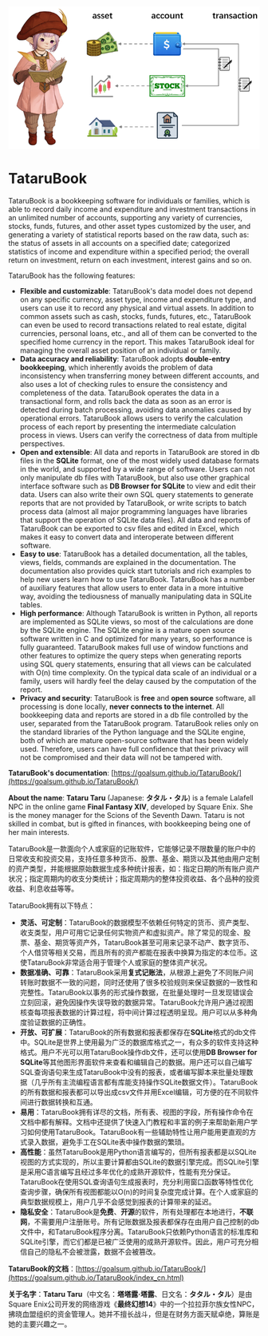 ![](https://raw.githubusercontent.com/Goalsum/TataruBook/main/docs/assets/images/overview.png)

# TataruBook

TataruBook is a bookkeeping software for individuals or families, which is able to record daily income and expenditure and investment transactions in an unlimited number of accounts, supporting any variety of currencies, stocks, funds, futures, and other asset types customized by the user, and generating a variety of statistical reports based on the raw data, such as: the status of assets in all accounts on a specified date; categorized statistics of income and expenditure within a specified period; the overall return on investment, return on each investment, interest gains and so on.

TataruBook has the following features:

- **Flexible and customizable**: TataruBook's data model does not depend on any specific currency, asset type, income and expenditure type, and users can use it to record any physical and virtual assets. In addition to common assets such as cash, stocks, funds, futures, etc., TataruBook can even be used to record transactions related to real estate, digital currencies, personal loans, etc., and all of them can be converted to the specified home currency in the report. This makes TataruBook ideal for managing the overall asset position of an individual or family.
- **Data accuracy and reliability**: TataruBook adopts **double-entry bookkeeping**, which inherently avoids the problem of data inconsistency when transferring money between different accounts, and also uses a lot of checking rules to ensure the consistency and completeness of the data. TataruBook operates the data in a transactional form, and rolls back the data as soon as an error is detected during batch processing, avoiding data anomalies caused by operational errors. TataruBook allows users to verify the calculation process of each report by presenting the intermediate calculation process in views. Users can verify the correctness of data from multiple perspectives.
- **Open and extensible**: All data and reports in TataruBook are stored in db files in the **SQLite** format, one of the most widely used database formats in the world, and supported by a wide range of software. Users can not only manipulate db files with TataruBook, but also use other graphical interface software such as **DB Browser for SQLite** to view and edit their data. Users can also write their own SQL query statements to generate reports that are not provided by TataruBook, or write scripts to batch process data (almost all major programming languages have libraries that support the operation of SQLite data files). All data and reports of TataruBook can be exported to csv files and edited in Excel, which makes it easy to convert data and interoperate between different software.
- **Easy to use**: TataruBook has a detailed documentation, all the tables, views, fields, commands are explained in the documentation. The documentation also provides quick start tutorials and rich examples to help new users learn how to use TataruBook. TataruBook has a number of auxiliary features that allow users to enter data in a more intuitive way, avoiding the tediousness of manually manipulating data in SQLite tables.
- **High performance**: Although TataruBook is written in Python, all reports are implemented as SQLite views, so most of the calculations are done by the SQLite engine. The SQLite engine is a mature open source software written in C and optimized for many years, so performance is fully guaranteed. TataruBook makes full use of window functions and other features to optimize the query steps when generating reports using SQL query statements, ensuring that all views can be calculated with O(n) time complexity. On the typical data scale of an individual or a family, users will hardly feel the delay caused by the computation of the report.
- **Privacy and security**: TataruBook is **free** and **open source** software, all processing is done locally, **never connects to the internet**. All bookkeeping data and reports are stored in a db file controlled by the user, separated from the TataruBook program. TataruBook relies only on the standard libraries of the Python language and the SQLite engine, both of which are mature open-source software that has been widely used. Therefore, users can have full confidence that their privacy will not be compromised and their data will not be tampered with.

**TataruBook's documentation**: [https://goalsum.github.io/TataruBook/](https://goalsum.github.io/TataruBook/)

**About the name**: **Tataru Taru** (Japanese: **タタル・タル**) is a female Lalafell NPC in the online game **Final Fantasy XIV**, developed by Square Enix. She is the money manager for the Scions of the Seventh Dawn. Tataru is not skilled in combat, but is gifted in finances, with bookkeeping being one of her main interests.

TataruBook是一款面向个人或家庭的记账软件，它能够记录不限数量的账户中的日常收支和投资交易，支持任意多种货币、股票、基金、期货以及其他由用户定制的资产类型，并能根据原始数据生成多种统计报表，如：指定日期的所有账户资产状况；指定周期内的收支分类统计；指定周期内的整体投资收益、各个品种的投资收益、利息收益等等。

TataruBook拥有以下特点：

- **灵活、可定制**：TataruBook的数据模型不依赖任何特定的货币、资产类型、收支类型，用户可用它记录任何实物资产和虚拟资产。除了常见的现金、股票、基金、期货等资产外，TataruBook甚至可用来记录不动产、数字货币、个人借贷等相关交易，而且所有的资产都能在报表中换算为指定的本位币。这使TataruBook非常适合用于管理个人或家庭的整体资产状况。
- **数据准确、可靠**：TataruBook采用**复式记账法**，从根源上避免了不同账户间转账时数据不一致的问题，同时还使用了很多校验规则来保证数据的一致性和完整性。TataruBook以事务的形式操作数据，在批量处理时一旦发现错误会立刻回滚，避免因操作失误导致的数据异常。TataruBook允许用户通过视图核查每项报表数据的计算过程，将中间计算过程透明呈现。用户可以从多种角度验证数据的正确性。
- **开放、可扩展**：TataruBook的所有数据和报表都保存在**SQLite**格式的db文件中。SQLite是世界上使用最为广泛的数据库格式之一，有众多的软件支持这种格式。用户不光可以用TataruBook操作db文件，还可以使用**DB Browser for SQLite**等其他图形界面软件来查看和编辑自己的数据。用户还可以自己编写SQL查询语句来生成TataruBook中没有的报表，或者编写脚本来批量处理数据（几乎所有主流编程语言都有库能支持操作SQLite数据文件）。TataruBook的所有数据和报表都可以导出成csv文件并用Excel编辑，可方便的在不同软件间进行数据转换和互通。
- **易用**：TataruBook拥有详尽的文档，所有表、视图的字段，所有操作命令在文档中都有解释。文档中还提供了快速入门教程和丰富的例子来帮助新用户学习如何使用TataruBook。TataruBook有一些辅助特性让用户能用更直观的方式录入数据，避免手工在SQLite表中操作数据的繁琐。
- **高性能**：虽然TataruBook是用Python语言编写的，但所有报表都是以SQLite视图的方式实现的，所以主要计算都由SQLite的数据引擎完成。而SQLite引擎是采用C语言编写且经过多年优化的成熟开源软件，性能有充分保证。TataruBook在使用SQL查询语句生成报表时，充分利用窗口函数等特性优化查询步骤，确保所有视图都能以O(n)的时间复杂度完成计算。在个人或家庭的典型数据规模上，用户几乎不会感觉到报表的计算带来的延迟。
- **隐私安全**：TataruBook是**免费**、**开源**的软件，所有处理都在本地进行，**不联网**，不需要用户注册账号。所有记账数据及报表都保存在由用户自己控制的db文件中，和TataruBook程序分离。TataruBook只依赖Python语言的标准库和SQLite引擎，而它们都是已被广泛使用的成熟开源软件。因此，用户可充分相信自己的隐私不会被泄露，数据不会被篡改。

**TataruBook的文档**：[https://goalsum.github.io/TataruBook/](https://goalsum.github.io/TataruBook/index_cn.html)

**关于名字**：**Tataru Taru**（中文名：**塔塔露·塔露**、日文名：**タタル・タル**）是由Square Enix公司开发的网络游戏《**最终幻想14**》中的一个拉拉菲尔族女性NPC，拂晓血盟组织的资金管理人。她并不擅长战斗，但是在财务方面天赋卓绝，算账是她的主要兴趣之一。
